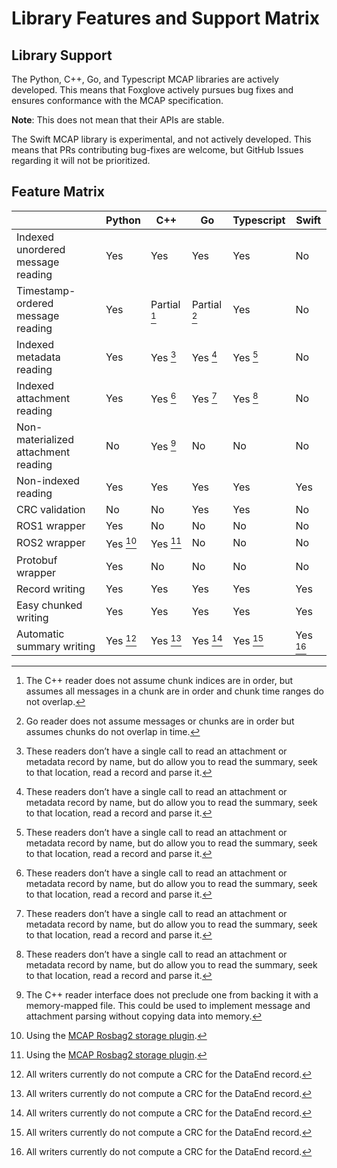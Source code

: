 # Library Features and Support Matrix

## Library Support

The Python, C++, Go, and Typescript MCAP libraries are actively developed. This means that Foxglove actively pursues bug fixes and ensures conformance with the MCAP specification.

**Note**: This does not mean that their APIs are stable.

The Swift MCAP library is experimental, and not actively developed. This means that PRs contributing bug-fixes are welcome, but GitHub Issues regarding it will not be prioritized.

## Feature Matrix

|  | Python | C++ | Go | Typescript | Swift |
| --- | --- | --- | --- | --- | --- |
| Indexed unordered message reading | Yes | Yes | Yes | Yes | No |
| Timestamp-ordered message reading | Yes | Partial [^2] | Partial [^3] | Yes | No |
| Indexed metadata reading | Yes | Yes [^1] | Yes [^1] | Yes [^1] | No |
| Indexed attachment reading | Yes | Yes [^1] | Yes [^1] | Yes [^1] | No |
| Non-materialized attachment reading | No | Yes [^5] | No | No | No |
| Non-indexed reading | Yes | Yes | Yes | Yes | Yes |
| CRC validation | No | No | Yes | Yes | No |
| ROS1 wrapper | Yes | No | No | No | No |
| ROS2 wrapper | Yes [^4] | Yes [^4] | No | No | No |
| Protobuf wrapper | Yes | No | No | No | No |
| Record writing | Yes | Yes | Yes | Yes | Yes |
| Easy chunked writing | Yes | Yes | Yes | Yes | Yes |
| Automatic summary writing | Yes [^6] | Yes [^6] | Yes [^6] | Yes [^6] | Yes [^6] |

[^1]: These readers don’t have a single call to read an attachment or metadata record by name, but do allow you to read the summary, seek to that location, read a record and parse it.
[^2]: The C++ reader does not assume chunk indices are in order, but assumes all messages in a chunk are in order and chunk time ranges do not overlap.
[^3]: Go reader does not assume messages or chunks are in order but assumes chunks do not overlap in time.
[^4]: Using the [MCAP Rosbag2 storage plugin](https://github.com/ros-tooling/rosbag2_storage_mcap).
[^5]: The C++ reader interface does not preclude one from backing it with a memory-mapped file. This could be used to implement message and attachment parsing without copying data into memory.
[^6]: All writers currently do not compute a CRC for the DataEnd record.
